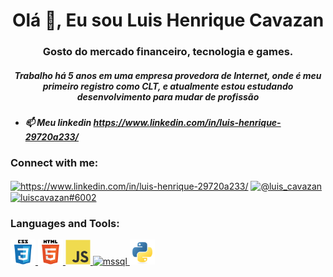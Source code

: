 <h1 align="center">Olá 👋, Eu sou Luis Henrique Cavazan</h1>
<h3 align="center">Gosto do mercado financeiro, tecnologia e games.</h3>
<h5 align="center">Trabalho há 5 anos em uma empresa provedora de Internet, onde é meu primeiro registro como CLT, e atualmente estou estudando desenvolvimento para mudar de profissão<h5>

- 📫 Meu linkedin **https://www.linkedin.com/in/luis-henrique-29720a233/**

<h3 align="left">Connect with me:</h3>
<p align="left">
<a href="https://linkedin.com/in/https://www.linkedin.com/in/luis-henrique-29720a233/" target="blank"><img align="center" src="https://raw.githubusercontent.com/rahuldkjain/github-profile-readme-generator/master/src/images/icons/Social/linked-in-alt.svg" alt="https://www.linkedin.com/in/luis-henrique-29720a233/" height="30" width="40" /></a>
<a href="https://instagram.com/luis_cavazan" target="blank"><img align="center" src="https://raw.githubusercontent.com/rahuldkjain/github-profile-readme-generator/master/src/images/icons/Social/instagram.svg" alt="@luis_cavazan" height="30" width="40" /></a>
<a href="https://discord.gg/luiscavazan#6002" target="blank"><img align="center" src="https://raw.githubusercontent.com/rahuldkjain/github-profile-readme-generator/master/src/images/icons/Social/discord.svg" alt="luiscavazan#6002" height="30" width="40" /></a>
</p>

<h3 align="left">Languages and Tools:</h3>
<p align="left"> <a href="https://www.w3schools.com/css/" target="_blank" rel="noreferrer"> <img src="https://raw.githubusercontent.com/devicons/devicon/master/icons/css3/css3-original-wordmark.svg" alt="css3" width="40" height="40"/> </a> <a href="https://www.w3.org/html/" target="_blank" rel="noreferrer"> <img src="https://raw.githubusercontent.com/devicons/devicon/master/icons/html5/html5-original-wordmark.svg" alt="html5" width="40" height="40"/> </a> <a href="https://developer.mozilla.org/en-US/docs/Web/JavaScript" target="_blank" rel="noreferrer"> <img src="https://raw.githubusercontent.com/devicons/devicon/master/icons/javascript/javascript-original.svg" alt="javascript" width="40" height="40"/> </a> <a href="https://www.microsoft.com/en-us/sql-server" target="_blank" rel="noreferrer"> <img src="https://www.svgrepo.com/show/303229/microsoft-sql-server-logo.svg" alt="mssql" width="40" height="40"/> </a> <a href="https://www.python.org" target="_blank" rel="noreferrer"> <img src="https://raw.githubusercontent.com/devicons/devicon/master/icons/python/python-original.svg" alt="python" width="40" height="40"/> </a> </p>

